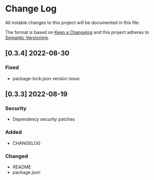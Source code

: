 # Change Log
All notable changes to this project will be documented in this file.

The format is based on [Keep a Changelog](http://keepachangelog.com/)
and this project adheres to [Semantic Versioning](http://semver.org/).

## [0.3.4] 2022-08-30
### Fixed
- package-lock.json version issue

## [0.3.3] 2022-08-19
### Security
- Dependency security patches
### Added
- CHANGELOG
### Changed
- README
- package.json
